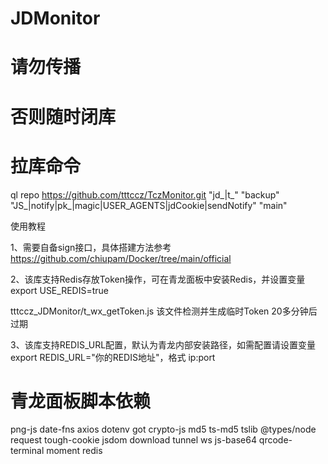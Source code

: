 # JDMonitor

# 请勿传播
# 否则随时闭库

# 拉库命令

ql repo https://github.com/tttccz/TczMonitor.git "jd_|t_" "backup" "JS_|notify|pk_|magic|USER_AGENTS|jdCookie|sendNotify" "main"

使用教程

1、需要自备sign接口，具体搭建方法参考 https://github.com/chiupam/Docker/tree/main/official

2、该库支持Redis存放Token操作，可在青龙面板中安装Redis，并设置变量export USE_REDIS=true

tttccz_JDMonitor/t_wx_getToken.js 该文件检测并生成临时Token 20多分钟后过期

3、该库支持REDIS_URL配置，默认为青龙内部安装路径，如需配置请设置变量export REDIS_URL="你的REDIS地址"，格式 ip:port


	
# 青龙面板脚本依赖

png-js
date-fns
axios
dotenv
got
crypto-js
md5
ts-md5
tslib
@types/node
request
tough-cookie
jsdom
download
tunnel
ws
js-base64
qrcode-terminal
moment
redis
